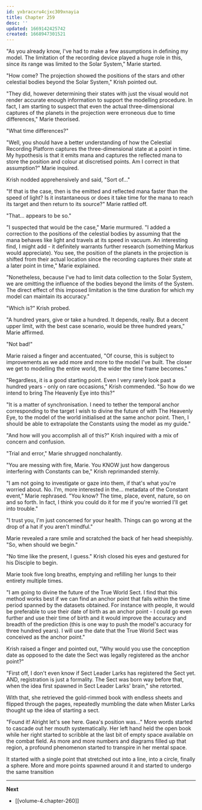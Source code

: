```yaml
---
id: yxbracxru4cjxc309xnayia
title: Chapter 259
desc: ''
updated: 1669142425742
created: 1668947301521
---
```


"As you already know, I've had to make a few assumptions in defining my model. The limitation of the recording device played a huge role in this, since its range was limited to the Solar System," Marie started.

"How come? The projection showed the positions of the stars and other celestial bodies beyond the Solar System," Krish pointed out.

"They did, however determining their states with just the visual would not render accurate enough information to support the modelling procedure. In fact, I am starting to suspect that even the actual three-dimensional captures of the planets in the projection were erroneous due to time differences," Marie theorised.

"What time differences?"

"Well, you should have a better understanding of how the Celestial Recording Platform captures the three-dimensional state at a point in time. My hypothesis is that it emits mana and captures the reflected mana to store the position and colour at discretised points. Am I correct in that assumption?" Marie inquired.

Krish nodded apprehensively and said, "Sort of..."

"If that is the case, then is the emitted and reflected mana faster than the speed of light? Is it instantaneous or does it take time for the mana to reach its target and then return to its source?" Marie rattled off.

"That... appears to be so."

"I suspected that would be the case," Marie murmured. "I added a correction to the positions of the celestial bodies by assuming that the mana behaves like light and travels at its speed in vacuum. An interesting find, I might add - it definitely warrants further research (something Markus would appreciate). You see, the position of the planets in the projection is shifted from their actual location since the recording captures their state at a later point in time," Marie explained.

"Nonetheless, because I've had to limit data collection to the Solar System, we are omitting the influence of the bodies beyond the limits of the System. The direct effect of this imposed limitation is the time duration for which my model can maintain its accuracy."

"Which is?" Krish probed.

"A hundred years, give or take a hundred. It depends, really. But a decent upper limit, with the best case scenario, would be three hundred years," Marie affirmed.

"Not bad!"

Marie raised a finger and accentuated, "Of course, this is subject to improvements as we add more and more to the model I've built. The closer we get to modelling the entire world, the wider the time frame becomes."

"Regardless, it is a good starting point. Even I very rarely look past a hundred years - only on rare occasions," Krish commended. "So how do we intend to bring The Heavenly Eye into this?"

"It is a matter of synchronisation. I need to tether the temporal anchor corresponding to the target I wish to divine the future of with The Heavenly Eye, to the model of the world initialised at the same anchor point. Then, I should be able to extrapolate the Constants using the model as my guide."

"And how will you accomplish all of this?" Krish inquired with a mix of concern and confusion.

"Trial and error," Marie shrugged nonchalantly.

"You are messing with fire, Marie. You KNOW just how dangerous interfering with Constants can be," Krish reprimanded sternly.

"I am not going to investigate or gaze into them, if that's what you're worried about. No. I'm, more interested in the... metadata of the Constant event," Marie rephrased. "You know? The time, place, event, nature, so on and so forth. In fact, I think you could do it for me if you're worried I'll get into trouble."

"I trust you, I'm just concerned for your health. Things can go wrong at the drop of a hat if you aren't mindful."

Marie revealed a rare smile and scratched the back of her head sheepishly. "So, when should we begin."

"No time like the present, I guess." Krish closed his eyes and gestured for his Disciple to begin.

Marie took five long breaths, emptying and refilling her lungs to their entirety multiple times.

"I am going to divine the future of the True World Sect. I find that this method works best if we can find an anchor point that falls within the time period spanned by the datasets obtained. For instance with people, it would be preferable to use their date of birth as an anchor point - I could go even further and use their time of birth and it would improve the accuracy and breadth of the prediction (this is one way to push the model's accuracy for three hundred years). I will use the date that the True World Sect was conceived as the anchor point."

Krish raised a finger and pointed out, "Why would you use the conception date as opposed to the date the Sect was legally registered as the anchor point?"

"First off, I don't even know if Sect Leader Larks has registered the Sect yet. AND, registration is just a formality. The Sect was born way before that, when the idea first spawned in Sect Leader Larks' brain," she retorted.

With that, she retrieved the gold-rimmed book with endless sheets and flipped through the pages, repeatedly mumbling the date when Mister Larks thought up the idea of starting a sect.

"Found it! Alright let's see here. Gaea's position was..." More words started to cascade out her mouth systematically. Her left hand held the open book while her right started to scribble at the last bit of empty space available on the combat field. As more and more numbers and diagrams filled up that region, a profound phenomenon started to transpire in her mental space.

It started with a single point that stretched out into a line, into a circle, finally a sphere. More and more points spawned around it and started to undergo the same transition

____

**Next**
* [[volume-4.chapter-260]]